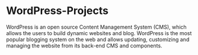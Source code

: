 # WordPress-Projects
WordPress is an open source Content Management System (CMS), which allows the users to build dynamic websites and blog. WordPress is the most popular blogging system on the web and allows updating, customizing and managing the website from its back-end CMS and components.
